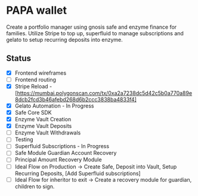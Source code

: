 # PAPA wallet
Create a portfolio manager using gnosis safe and enzyme finance for families. Utilize Stripe to top up, superfluid to manage subscriptions and gelato to setup recurring deposits into enzyme.

## Status
- [x] Frontend wireframes
- [ ] Frontend routing
- [x] Stripe Reload - [https://mumbai.polygonscan.com/tx/0xa2a7238dc5d42c5b0a770a89e8dcb2fcd3b46afebd268d6b2ccc3838ba4833f4]
- [x] Gelato Automation - In Progress
- [x] Safe Core SDK
- [x] Enzyme Vault Creation
- [x] Enzyme Vault Deposits
- [ ] Enzyme Vault Withdrawals
- [ ] Testing
- [ ] Superfluid Subscriptions - In Progress
- [ ] Safe Module Guardian Account Recovery
- [ ] Principal Amount Recovery Module
- [ ] Ideal Flow on Production -> Create Safe, Deposit into Vault, Setup Recurring Deposits, [Add Superfluid subscriptions]
- [ ] Ideal Flow for inheritor to exit -> Create a recovery module for guardian, children to sign.